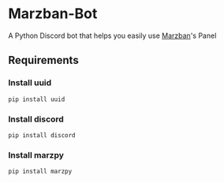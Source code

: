 # Marzban-Bot
A Python Discord bot that helps you easily use [Marzban](https://github.com/Gozargah/Marzban)'s Panel



## Requirements
### Install uuid 
```
pip install uuid
```
### Install discord 
```
pip install discord
```
### Install marzpy 
```
pip install marzpy
```
